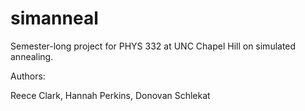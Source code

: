 # simanneal
Semester-long project for PHYS 332 at UNC Chapel Hill on simulated annealing. 

Authors:

Reece Clark, Hannah Perkins, Donovan Schlekat